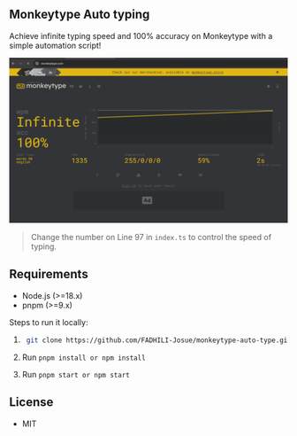 ## Monkeytype Auto typing

Achieve infinite typing speed and 100% accuracy on Monkeytype with a simple automation script!

![demo](./screenshots/screenshot.png)

> Change the number on Line 97 in `index.ts` to control the speed of typing.

## Requirements

- Node.js (>=18.x)
- pnpm (>=9.x)

Steps to run it locally:
1. ```bash
    git clone https://github.com/FADHILI-Josue/monkeytype-auto-type.git
   ```

2. Run `pnpm install or npm install`
3. Run `pnpm start or npm start`

## License

- MIT

